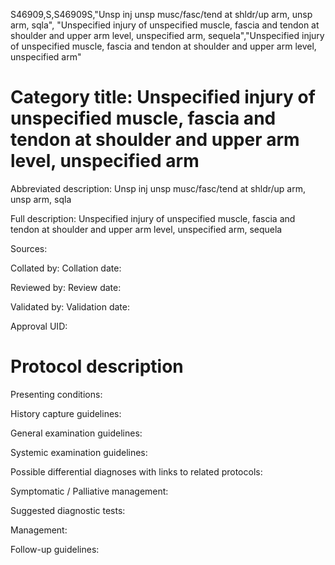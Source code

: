 S46909,S,S46909S,"Unsp inj unsp musc/fasc/tend at shldr/up arm, unsp arm, sqla", "Unspecified injury of unspecified muscle, fascia and tendon at shoulder and upper arm level, unspecified arm, sequela","Unspecified injury of unspecified muscle, fascia and tendon at shoulder and upper arm level, unspecified arm"
# Category title: Unspecified injury of unspecified muscle, fascia and tendon at shoulder and upper arm level, unspecified arm

Abbreviated description: Unsp inj unsp musc/fasc/tend at shldr/up arm, unsp arm, sqla

Full description: Unspecified injury of unspecified muscle, fascia and tendon at shoulder and upper arm level, unspecified arm, sequela

Sources:

Collated by:
Collation date:

Reviewed by:
Review date:

Validated by:
Validation date:

Approval UID:

# Protocol description

Presenting conditions:

History capture guidelines:

General examination guidelines:

Systemic examination guidelines:

Possible differential diagnoses with links to related protocols:

Symptomatic / Palliative management:

Suggested diagnostic tests:

Management:

Follow-up guidelines:
